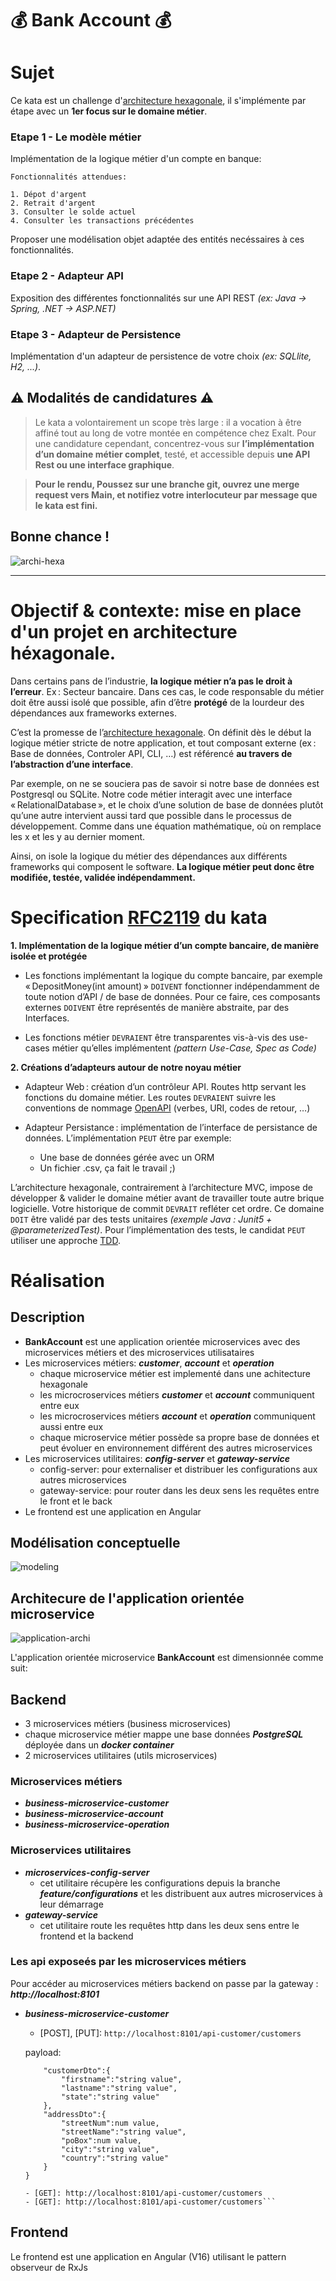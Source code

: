 # 💰 **Bank Account** 💰

# Sujet

Ce kata est un challenge d'[architecture hexagonale](https://fr.wikipedia.org/wiki/Architecture_hexagonale), il s'implémente par étape avec un **1er focus sur le domaine métier**.
 

### Etape 1 - Le modèle métier

Implémentation de la logique métier d'un compte en banque:

```
Fonctionnalités attendues:

1. Dépot d'argent
2. Retrait d'argent
3. Consulter le solde actuel
4. Consulter les transactions précédentes

```

Proposer une modélisation objet adaptée des entités necéssaires à ces fonctionnalités.


### Etape 2 - Adapteur API

Exposition des différentes fonctionnalités sur une API REST _(ex: Java -> Spring, .NET -> ASP.NET)_

### Etape 3 - Adapteur de Persistence

Implémentation d'un adapteur de persistence de votre choix _(ex: SQLlite, H2, ...)_.


## ⚠️ Modalités de candidatures ⚠️

>Le kata a volontairement un scope très large : il a vocation à être affiné tout au long de votre montée en compétence chez Exalt. Pour une candidature cependant, concentrez-vous sur **l’implémentation d’un domaine métier complet**, testé, et accessible depuis **une API Rest ou une interface graphique**.

> **Pour le rendu, Poussez sur une branche git, ouvrez une merge request vers Main, et notifiez votre interlocuteur par message que le kata est fini.**

## Bonne chance !


![archi-hexa](./assets/hexa-schema.png)



___



# Objectif & contexte: mise en place d'un projet en architecture héxagonale.




Dans certains pans de l’industrie, **la logique métier n’a pas le droit à l’erreur**. Ex : Secteur bancaire. Dans ces cas, le code responsable du métier doit être aussi isolé que possible, afin d’être **protégé** de la lourdeur des dépendances aux frameworks externes. 

C’est la promesse de l’[architecture hexagonale](https://fr.wikipedia.org/wiki/Architecture_hexagonale). On définit dès le début la logique métier stricte de notre application, et tout composant externe (ex : Base de données, Controler API, CLI, …) est référencé **au travers de l’abstraction d’une interface**. 

Par exemple, on ne se souciera pas de savoir si notre base de données est Postgresql ou SQLite. Notre code métier interagit avec une interface « RelationalDatabase », et le choix d’une solution de base de données plutôt qu’une autre intervient aussi tard que possible dans le processus de développement. Comme dans une équation mathématique, où on remplace les x et les y au dernier moment. 

Ainsi, on isole la logique du métier des dépendances aux différents frameworks qui composent le software. **La logique métier peut donc être modifiée, testée, validée indépendamment.**


# Specification [RFC2119](https://microformats.org/wiki/rfc-2119-fr) du kata

**1. Implémentation de la logique métier d’un compte bancaire, de manière isolée et protégée** 



* Les fonctions implémentant la logique du compte bancaire, par exemple « DepositMoney(int amount) » `DOIVENT` fonctionner indépendamment de toute notion d’API / de base de données. Pour ce faire, ces composants externes `DOIVENT` être représentés de manière abstraite, par des Interfaces. 



* Les fonctions métier `DEVRAIENT` être transparentes vis-à-vis des use-cases métier qu’elles implémentent _(pattern Use-Case, Spec as Code)_



**2. Créations d’adapteurs autour de notre noyau métier**

- Adapteur Web : création d’un contrôleur API. Routes http servant les fonctions du domaine métier. Les routes `DEVRAIENT` suivre les conventions de nommage [OpenAPI](https://restfulapi.net/resource-naming/) (verbes, URI, codes de retour, …) 



- Adapteur Persistance : implémentation de l’interface de persistance de données. L’implémentation `PEUT` être par exemple: 

    * Une base de données gérée avec un ORM 
    * Un fichier .csv, ça fait le travail ;) 



L’architecture hexagonale, contrairement à l’architecture MVC, impose de développer & valider le domaine métier avant de travailler toute autre brique logicielle. Votre historique de commit `DEVRAIT` refléter cet ordre. Ce domaine `DOIT` être validé par des tests unitaires _(exemple Java : Junit5 + @parameterizedTest)_. Pour l’implémentation des tests, le candidat `PEUT` utiliser une approche [TDD](https://fr.wikipedia.org/wiki/Test_driven_development). 

# Réalisation

## Description

- **BankAccount** est une application orientée microservices avec des microservices métiers et des microservices utilisataires
- Les microservices métiers: ***customer***, ***account*** et ***operation***
    - chaque microservice métier est implementé dans une achitecture hexagonale
    - les microcroservices métiers ***customer*** et ***account*** communiquent entre eux
    - les microcroservices métiers ***account*** et ***operation*** communiquent aussi entre eux
    - chaque microservice métier possède sa propre base de données et peut évoluer en environnement différent des autres microservices
- Les microservices utilitaires: ***config-server*** et ***gateway-service***
    - config-server: pour externaliser et distribuer les configurations aux autres microservices
    - gateway-service: pour router dans les deux sens les requêtes entre le front et le back
- Le frontend est une application en Angular

## Modélisation conceptuelle
![modeling](./assets/exalt-bank-account-conception.png)

## Architecure de l'application orientée microservice
![application-archi](./assets/exalt-bank-account-archi.png)

L'application orientée microservice **BankAccount** est dimensionnée comme suit:

## Backend
- 3 microservices métiers (business microservices)
- chaque microservice métier mappe une base données ***PostgreSQL*** déployée dans  un ***docker container***
- 2 microservices utilitaires (utils microservices)

### Microservices métiers

- ***business-microservice-customer***
- ***business-microservice-account***
- ***business-microservice-operation***

### Microservices utilitaires

- ***microservices-config-server***
    - cet utilitaire récupère les configurations depuis la branche ***feature/configurations*** et les distribuent aux autres microservices à leur démarrage
- ***gateway-service***
    - cet utilitaire route les requêtes http dans les deux sens entre le frontend et la backend

### Les api exposeés par les microservices métiers
Pour accéder au microservices métiers backend on passe par la gateway : ***http://localhost:8101***
- ***business-microservice-customer***
    - [POST], [PUT]: ```http://localhost:8101/api-customer/customers```
    
    payload:  
    ```{
        "customerDto":{
            "firstname":"string value",
            "lastname":"string value",
            "state":"string value"
        },
        "addressDto":{
            "streetNum":num value,
            "streetName":"string value",
            "poBox":num value,
            "city":"string value",
            "country":"string value"
        }
    }
    
  - [GET]: http://localhost:8101/api-customer/customers
  - [GET]: http://localhost:8101/api-customer/customers```

## Frontend
Le frontend est une application en Angular (V16) utilisant le pattern observeur de RxJs


 






